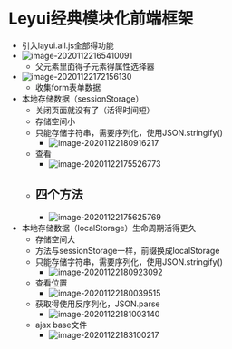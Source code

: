 # Leyui经典模块化前端框架

- 引入layui.all.js全部得功能
- ![image-20201122165410091](C:\Users\Zhangjinshuo\AppData\Roaming\Typora\typora-user-images\image-20201122165410091.png)
  - 父元素里面得子元素得属性选择器
- ![image-20201122172156130](C:\Users\Zhangjinshuo\AppData\Roaming\Typora\typora-user-images\image-20201122172156130.png)
  - 收集form表单数据
- 本地存储数据（sessionStorage）
  - 关闭页面就没有了（活得时间短）
  - 存储空间小
  - 只能存储字符串，需要序列化，使用JSON.stringify()
    - ![image-20201122180916217](C:\Users\Zhangjinshuo\AppData\Roaming\Typora\typora-user-images\image-20201122180916217.png)
  - 查看
    - ![image-20201122175526773](C:\Users\Zhangjinshuo\AppData\Roaming\Typora\typora-user-images\image-20201122175526773.png)
  - 四个方法
    - 
    - ![image-20201122175625769](C:\Users\Zhangjinshuo\AppData\Roaming\Typora\typora-user-images\image-20201122175625769.png)
- 本地存储数据（localStorage）生命周期活得更久
  - 存储空间大
  - 方法与sessionStorage一样，前缀换成localStorage
  - 只能存储字符串，需要序列化，使用JSON.stringify()
    - ![image-20201122180923092](C:\Users\Zhangjinshuo\AppData\Roaming\Typora\typora-user-images\image-20201122180923092.png)
  - 查看位置
    - ![image-20201122180039515](C:\Users\Zhangjinshuo\AppData\Roaming\Typora\typora-user-images\image-20201122180039515.png)
  - 获取得使用反序列化，JSON.parse
    - ![image-20201122181003140](C:\Users\Zhangjinshuo\AppData\Roaming\Typora\typora-user-images\image-20201122181003140.png)
  - ajax base文件
    - ![image-20201122183100217](C:\Users\Zhangjinshuo\AppData\Roaming\Typora\typora-user-images\image-20201122183100217.png)